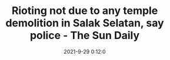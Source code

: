 ---
"title": "Rioting not due to any temple demolition in Salak Selatan, say police - The Sun Daily"
"date": "2021-9-29 0:12:0"
"feed_name": "GOOGLENEWSCONSTRUCTION"
"feed_website": "https://news.google.com/search?q=construction%2Bincident&hl=en-US&gl=US&ceid=US:en"
"feed_rss": "https://news.google.com/rss/search?q=construction%2Bincident&hl=en-US&gl=US&ceid=US:en"
"link": "https://www.thesundaily.my/local/rioting-not-due-to-any-temple-demolition-in-salak-selatan-say-police-YK8408212"
"source": "{'href': 'https://www.thesundaily.my', 'title': 'The Sun Daily'}"
"file": "_posts/2021-1-1-a8a101bf87a3a5ed52cc76e827ad7cd063eb88b1.md"
"accident": "1"
"drilling": "0"
"dead": "0"
"injured": "0"
"arrested": "0"
"where": "unknown site"
"causes": "unknown"
"place": "unknown place"
---